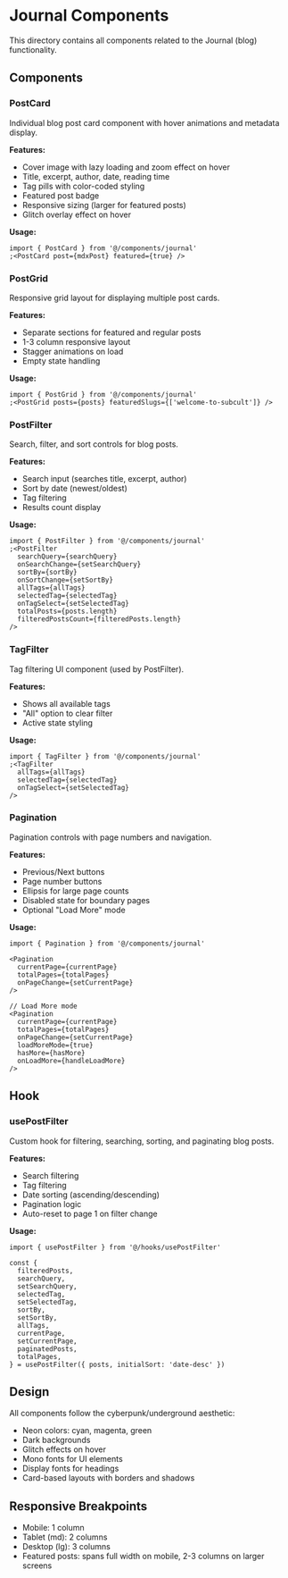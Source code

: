 # Journal Components

This directory contains all components related to the Journal (blog) functionality.

## Components

### PostCard

Individual blog post card component with hover animations and metadata display.

**Features:**

- Cover image with lazy loading and zoom effect on hover
- Title, excerpt, author, date, reading time
- Tag pills with color-coded styling
- Featured post badge
- Responsive sizing (larger for featured posts)
- Glitch overlay effect on hover

**Usage:**

```tsx
import { PostCard } from '@/components/journal'
;<PostCard post={mdxPost} featured={true} />
```

### PostGrid

Responsive grid layout for displaying multiple post cards.

**Features:**

- Separate sections for featured and regular posts
- 1-3 column responsive layout
- Stagger animations on load
- Empty state handling

**Usage:**

```tsx
import { PostGrid } from '@/components/journal'
;<PostGrid posts={posts} featuredSlugs={['welcome-to-subcult']} />
```

### PostFilter

Search, filter, and sort controls for blog posts.

**Features:**

- Search input (searches title, excerpt, author)
- Sort by date (newest/oldest)
- Tag filtering
- Results count display

**Usage:**

```tsx
import { PostFilter } from '@/components/journal'
;<PostFilter
  searchQuery={searchQuery}
  onSearchChange={setSearchQuery}
  sortBy={sortBy}
  onSortChange={setSortBy}
  allTags={allTags}
  selectedTag={selectedTag}
  onTagSelect={setSelectedTag}
  totalPosts={posts.length}
  filteredPostsCount={filteredPosts.length}
/>
```

### TagFilter

Tag filtering UI component (used by PostFilter).

**Features:**

- Shows all available tags
- "All" option to clear filter
- Active state styling

**Usage:**

```tsx
import { TagFilter } from '@/components/journal'
;<TagFilter
  allTags={allTags}
  selectedTag={selectedTag}
  onTagSelect={setSelectedTag}
/>
```

### Pagination

Pagination controls with page numbers and navigation.

**Features:**

- Previous/Next buttons
- Page number buttons
- Ellipsis for large page counts
- Disabled state for boundary pages
- Optional "Load More" mode

**Usage:**

```tsx
import { Pagination } from '@/components/journal'

<Pagination
  currentPage={currentPage}
  totalPages={totalPages}
  onPageChange={setCurrentPage}
/>

// Load More mode
<Pagination
  currentPage={currentPage}
  totalPages={totalPages}
  onPageChange={setCurrentPage}
  loadMoreMode={true}
  hasMore={hasMore}
  onLoadMore={handleLoadMore}
/>
```

## Hook

### usePostFilter

Custom hook for filtering, searching, sorting, and paginating blog posts.

**Features:**

- Search filtering
- Tag filtering
- Date sorting (ascending/descending)
- Pagination logic
- Auto-reset to page 1 on filter change

**Usage:**

```tsx
import { usePostFilter } from '@/hooks/usePostFilter'

const {
  filteredPosts,
  searchQuery,
  setSearchQuery,
  selectedTag,
  setSelectedTag,
  sortBy,
  setSortBy,
  allTags,
  currentPage,
  setCurrentPage,
  paginatedPosts,
  totalPages,
} = usePostFilter({ posts, initialSort: 'date-desc' })
```

## Design

All components follow the cyberpunk/underground aesthetic:

- Neon colors: cyan, magenta, green
- Dark backgrounds
- Glitch effects on hover
- Mono fonts for UI elements
- Display fonts for headings
- Card-based layouts with borders and shadows

## Responsive Breakpoints

- Mobile: 1 column
- Tablet (md): 2 columns
- Desktop (lg): 3 columns
- Featured posts: spans full width on mobile, 2-3 columns on larger screens
